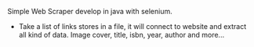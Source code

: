 Simple Web Scraper develop in java with selenium. 
- Take a list of links stores in a file, it will connect to website and extract all kind of data. Image cover, title, isbn, year, author and more...